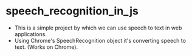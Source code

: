 # speech_recognition_in_js

 - This is a simple project by which we can use speech to text in web applications. 
 - Using Chrome's SpeechRecognition object it's converting speech to text. (Works on Chrome).
